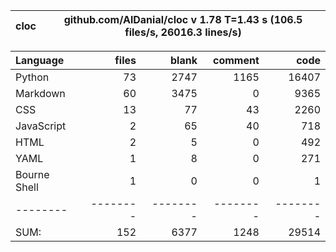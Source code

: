 cloc|github.com/AlDanial/cloc v 1.78  T=1.43 s (106.5 files/s, 26016.3 lines/s)
--- | ---

Language|files|blank|comment|code
:-------|-------:|-------:|-------:|-------:
Python|73|2747|1165|16407
Markdown|60|3475|0|9365
CSS|13|77|43|2260
JavaScript|2|65|40|718
HTML|2|5|0|492
YAML|1|8|0|271
Bourne Shell|1|0|0|1
--------|--------|--------|--------|--------
SUM:|152|6377|1248|29514

